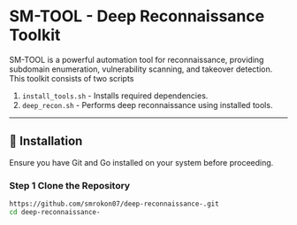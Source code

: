 # SM-TOOL - Deep Reconnaissance Toolkit

SM-TOOL is a powerful automation tool for reconnaissance, providing subdomain enumeration, vulnerability scanning, and takeover detection. This toolkit consists of two scripts

1. `install_tools.sh` - Installs required dependencies.
2. `deep_recon.sh` - Performs deep reconnaissance using installed tools.

---

## 🚀 Installation

Ensure you have Git and Go installed on your system before proceeding.

### Step 1 Clone the Repository
```bash
https://github.com/smrokon07/deep-reconnaissance-.git
cd deep-reconnaissance-
